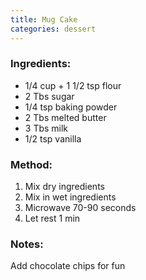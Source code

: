 ```yaml
---
title: Mug Cake
categories: dessert
---
```


### Ingredients: ###
- 1/4 cup + 1 1/2 tsp flour
- 2 Tbs sugar
- 1/4 tsp baking powder
- 2 Tbs melted butter
- 3 Tbs milk
- 1/2 tsp vanilla

### Method: ###
1. Mix dry ingredients
2. Mix in wet ingredients
3. Microwave 70-90 seconds
4. Let rest 1 min

### Notes: ###
Add chocolate chips for fun